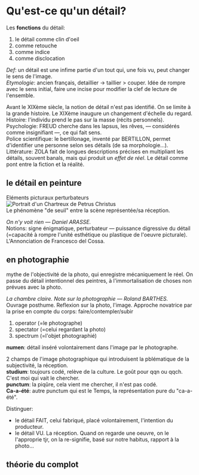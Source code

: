 # Qu'est-ce qu'un détail?

Les **fonctions** du détail:

1. le détail comme clin d'oeil
2. comme retouche
3. comme indice
4. comme disclocation

_Def_: un détail est une infime partie d'un tout qui, une fois vu, peut changer le sens de l'image.  
_Etymologie_: ancien français, detaillier -&gt; taillier &gt; couper. Idée de rompre avec le sens initial, faire une incise pour modifier la clef de lecture de l'ensemble.

Avant le XIXème siècle, la notion de détail n'est pas identifié. On se limite à la grande histoire. Le XIXème inaugure un changement d'échelle du regard.  
Histoire: l'individu prend le pas sur la masse \(récits personnels\).  
Psychologie: FREUD cherche dans les lapsus, les rêves, — considérés comme insignifiant —, ce qui fait sens.  
Police scientifique: le bertillonage, inventé par BERTILLON, permet d'identifier une personne selon ses détails \(de sa morphologie...\).  
Littérature: ZOLA fait de longues descriptions précises en multipliant les détails, souvent banals, mais qui produit un _effet de réel_. Le détail comme pont entre la fiction et la réalité.

## le détail en peinture

Eléments picturaux perturbateurs  
![Portrait d'un Chartreux de Petrus Christus](https://s3-eu-west-1.amazonaws.com/deprouw-fr--media/blog/1._Petrus_Christus_Portrait_de_Chartreux_1446_New_York_Metropolitan_Museum_of_Art.jpg)  
Le phénomène "de seuil" entre la scène représentée/sa réception.  

_On n'y voit rien — Daniel ARASSE._  
Notions: signe énigmatique, perturbateur — puissance digressive du détail (=capacité à rompre l'unité esthétique ou plastique de l'oeuvre picturale).  
L'Annonciation de Francesco del Cossa.

## en photographie

mythe de l'objectivité de la photo, qui enregistre mécaniquement le réel. On passe du détail intentionnel des peintres, à l'immortalisation de choses non prévues avec la photo.

_La chambre claire. Note sur la photographie — Roland BARTHES._  
Ouvrage posthume. Reflexion sur la photo, l'image. Approche novatrice par la prise en compte du corps: faire/contempler/subir

1. operator (=le photographe)
2. spectator (=celui regardant la photo)
3. spectrum (=l'objet photographié)

**numen**: détail inséré volontairement dans l'image par le photographe.  

2 champs de l'image photographique qui introduisent la pblématique de la subjectivité, la réception.  
**studium**: toujours codé, relève de la culture. Le goût pour qqn ou qqch. C'est moi qui vait le chercher.  
**punctum**: la piqûre, cela vient me chercher, il n'est pas codé.  
**Ca-a-été**: autre punctum qui est le Temps, la représentation pure du "ca-a-été".

Distinguer:
- le détail FAIT, celui fabriqué, placé volontairement, l'intention du producteur.
- le détail VU. La réception.
Quand on regarde une oeuvre, on le l'approprie tjr, on la re-signifie, basé sur notre habitus, rapport à la photo...

## théorie du complot

